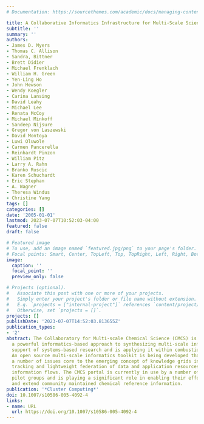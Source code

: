 ```yaml
---
# Documentation: https://sourcethemes.com/academic/docs/managing-content/

title: A Collaborative Informatics Infrastructure for Multi-Scale Science
subtitle: ''
summary: ''
authors:
- James D. Myers
- Thomas C. Allison
- Sandra, Bittner
- Brett Didier
- Michael Frenklach
- William H. Green
- Yen-Ling Ho
- John Hewson
- Wendy Koegler
- Carina Lansing
- David Leahy
- Michael Lee
- Renata McCoy
- Michael Minkoff
- Sandeep Nijsure
- Gregor von Laszewski
- David Montoya
- Luwi Oluwole
- Carmen Pancerella
- Reinhardt Pinzon
- William Pitz
- Larry A. Rahn
- Branko Ruscic
- Karen Schuchardt
- Eric Stephan
- A. Wagner
- Theresa Windus
- Christine Yang
tags: []
categories: []
date: '2005-01-01'
lastmod: 2023-07-07T10:52:03-04:00
featured: false
draft: false

# Featured image
# To use, add an image named `featured.jpg/png` to your page's folder.
# Focal points: Smart, Center, TopLeft, Top, TopRight, Left, Right, BottomLeft, Bottom, BottomRight.
image:
  caption: ''
  focal_point: ''
  preview_only: false

# Projects (optional).
#   Associate this post with one or more of your projects.
#   Simply enter your project's folder or file name without extension.
#   E.g. `projects = ["internal-project"]` references `content/project/deep-learning/index.md`.
#   Otherwise, set `projects = []`.
projects: []
publishDate: '2023-07-07T14:52:03.813655Z'
publication_types:
- '2'
abstract: The Collaboratory for Multi-scale Chemical Science (CMCS) is developing
  a powerful informatics-based approach to synthesizing multi-scale information in
  support of systems-based research and is applying it within combustion science.
  An open source multi-scale informatics toolkit is being developed that addresses
  a number of issues core to the emerging concept of knowledge grids including provenance
  tracking and lightweight federation of data and application resources into cross-scale
  information flows. The CMCS portal is currently in use by a number of high-profile
  pilot groups and is playing a significant role in enabling their efforts to improve
  and extend community maintained chemical reference information.
publication: '*Cluster Computing*'
doi: 10.1007/s10586-005-4092-4
links:
- name: URL
  url: https://doi.org/10.1007/s10586-005-4092-4
---
```

